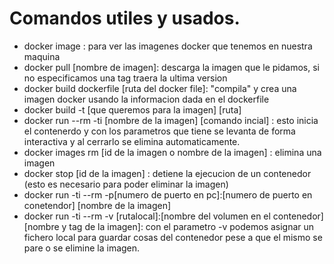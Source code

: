 # Comandos utiles y usados.
* docker image : para ver las imagenes docker que tenemos en nuestra maquina
* docker pull [nombre de imagen]: descarga la imagen que le pidamos, si no especificamos una tag traera la ultima version
* docker build dockerfile [ruta del docker file]: "compila" y crea una imagen docker usando la informacion dada en el dockerfile
* docker build -t [que queremos para la imagen] [ruta]
* docker run --rm -ti [nombre de la imagen] [comando incial] : esto inicia el contenerdo y con los parametros que tiene se levanta de forma interactiva y al cerrarlo se elimina automaticamente.
* docker images rm [id de la imagen o nombre de la imagen] : elimina una imagen
* docker stop [id de la imagen] : detiene la ejecucion de un contenedor (esto es necesario para poder eliminar la imagen)
* docker run -ti --rm -p[numero de puerto en pc]:[numero de puerto en conetendor] [nombre de la imagen]
* docker run -ti --rm -v [rutalocal]:[nombre del volumen en el contenedor] [nombre y tag de la imagen]: con el parametro -v podemos asignar un fichero local para guardar cosas del contenedor pese a que el mismo se pare o se elimine la imagen.
